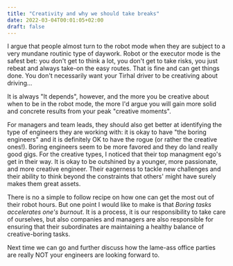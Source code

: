 ```yaml
---
title: "Creativity and why we should take breaks"
date: 2022-03-04T00:01:05+02:00
draft: false
---
```


I argue that people almost turn to the robot mode when they are subject to a very mundane routinic type of daywork. Robot or the executor mode is the safest bet: you don't get to think a lot, you don't get to take risks, you just rebeat and always take-on the easy routes. That is fine and can get things done. You don't necessarily want your Tirhal driver to be creativing about driving...

It is always "It depends", however, and the more you be creative about when to be in the robot mode, the more I'd argue you will gain more solid and concrete results from your peak "creative moments". 

For managers and team leads, they should also get better at identifying the type of engineers they are working with: it is okay to have "the boring engineers" and it is definitely OK to have the rogue (or rather the creative ones!). Boring engineers seem to be more favored and they do land really good gigs. For the creative types, I noticed that their top managment ego's get in their way. It is okay to be outshined by a younger, more passionate, and more creative engineer. Their eagerness to tackle new challenges and their ability to think beyond the constraints that others' might have surely makes them great assets.

There is no a simple to follow recipe on how one can get the most out of their robot hours. But one point I would like to make is that _Boring tasks accelerates one's burnout_. It is a process, it is our responsibility to take care of ourselves, but also companies and managers are also responsible for ensuring that their subordinates are maintaining a healthy balance of creative-boring tasks.

Next time we can go and further discuss how the lame-ass office parties are really NOT your engineers are looking forward to.